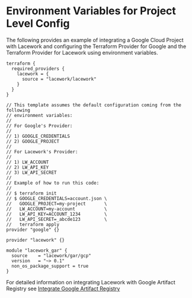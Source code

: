 # Environment Variables for Project Level Config
The following provides an example of integrating a Google Cloud Project with Lacework and configuring the Terraform Provider for Google and the Terraform Provider for Lacework using environment variables.

```hcl
terraform {
  required_providers {
    lacework = {
      source = "lacework/lacework"
    }
  }
}

// This template assumes the default configuration coming from the following
// environment variables:
//
// For Google's Provider:
//
// 1) GOOGLE_CREDENTIALS
// 2) GOOGLE_PROJECT
//
// For Lacework's Provider:
//
// 1) LW_ACCOUNT
// 2) LW_API_KEY
// 3) LW_API_SECRET
//
// Example of how to run this code:
//
// $ terraform init
// $ GOOGLE_CREDENTIALS=account.json \
//   GOOGLE_PROJECT=my-project       \
//   LW_ACCOUNT=my-account           \
//   LW_API_KEY=ACCOUNT_1234         \
//   LW_API_SECRET=_abcde123         \
//   terraform apply
provider "google" {}

provider "lacework" {}

module "lacework_gar" {
  source    = "lacework/gar/gcp"
  version   = "~> 0.1"
  non_os_package_support = true
}
```

For detailed information on integrating Lacework with Google Artifact Registry see [Integrate Google Artifact Registry](https://docs.lacework.com/integrate-google-artifact-registry)
